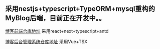 ## 采用nestjs+typescript+TypeORM+mysql重构的MyBlog后端，目前正在开发中。。
[博客前端仓库地址](https://github.com/Elmge/MyBlog) 采用react+next+typescript+antd

[博客后台管理系统仓库地址](https://github.com/Elmge/MyBlog-Admin) 采用Vue+TSX
